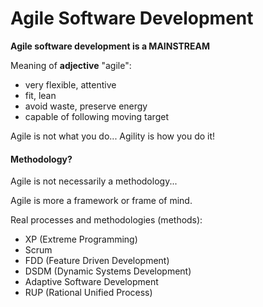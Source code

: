 # Agile Software Development

**Agile software development is a MAINSTREAM**

Meaning of **adjective** "agile":
- very flexible, attentive
- fit, lean
- avoid waste, preserve energy
- capable of following moving target

Agile is not what you do...
Agility is how you do it!

#### Methodology?

Agile is not necessarily a methodology...

Agile is more a framework or frame of mind.

Real processes and methodologies (methods):
- XP (Extreme Programming)
- Scrum
- FDD (Feature Driven Development)
- DSDM (Dynamic Systems Development)
- Adaptive Software Development
- RUP (Rational Unified Process)
